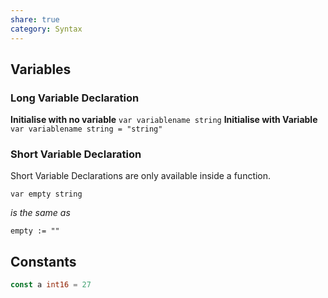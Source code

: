 ```yaml
---
share: true
category: Syntax
---
```

## Variables

### Long Variable Declaration

**Initialise with no variable**
`var variablename string`
**Initialise with Variable**
`var variablename string = "string"`

### Short Variable Declaration

Short Variable Declarations are only available inside a function.

`var empty string`

_is the same as_

`empty := ""`

## Constants
```go
const a int16 = 27
```


